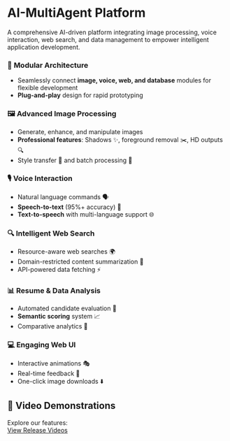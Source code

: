 # AI-MultiAgent Platform
A comprehensive AI-driven platform integrating image processing, voice interaction, web search, and data management to empower intelligent application development.


### 🧩 **Modular Architecture**  
- Seamlessly connect **image, voice, web, and database** modules for flexible development  
- **Plug-and-play** design for rapid prototyping  

### 🖼️ **Advanced Image Processing**  
- Generate, enhance, and manipulate images  
- **Professional features**: Shadows ✨, foreground removal ✂️, HD outputs 🔍  
- Style transfer 🎨 and batch processing 🔄  

### 🎙️ **Voice Interaction**  
- Natural language commands 🗣️  
- **Speech-to-text** (95%+ accuracy) 📝  
- **Text-to-speech** with multi-language support 🌐  

### 🔍 **Intelligent Web Search**  
- Resource-aware web searches 🌍  
- Domain-restricted content summarization 📑  
- API-powered data fetching ⚡  

### 📊 **Resume & Data Analysis**  
- Automated candidate evaluation 🤖  
- **Semantic scoring** system 📈  
- Comparative analytics 📌  

### 💻 **Engaging Web UI**  
- Interactive animations 🎭  
- Real-time feedback 🔄  
- One-click image downloads ⬇️  

## 🎥 Video Demonstrations
Explore our features:  
[View Release Videos](https://github.com/achraf-laajimi/AI-MultiAgent/releases/tag/v1.0)
